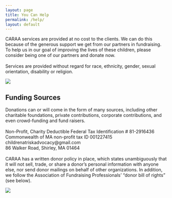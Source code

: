 ```yaml
---
layout: page
title: You Can Help
permalink: /help/
layout: default
---
```


<div>
<p>
CARAA services are provided at no cost to the clients. We can do this because of the generous support we get from our partners in fundraising. To help us in our goal of improving the lives of these children, please consider being one of our partners and donate now.
<br><br>
Services are provided without regard for race, ethnicity, gender, sexual orientation, disability or religion.
</p>
<img src="{{ "/img/hands.jpg" | prepend: site.baseurl }}" style="display:block;margin: 0 auto;" />

<h2>Funding Sources</h2>
<p>
Donations can or will come in the form of many sources, including other charitable foundations, private contributions, corporate contributions, and even crowd-funding and fund raisers.
<br><br>
Non-Profit, Charity Deductible Federal Tax Identification # 81-2916436 <br>
Commonwealth of MA non-profit tax ID 001227415 <br>
childrenatriskadvocacy@gmail.com <br>
86 Walker Road, Shirley, MA 01464
<br><br>
CARAA has a written donor policy in place, which states unambiguously that it will not sell, trade, or share a donor’s personal information with anyone else, nor send donor mailings on behalf of other organizations. In addition, we follow the Association of Fundraising Professionals’ “donor bill of rights” (see below).
</p>
<img src="{{ "/img/rights.jpg" | prepend: site.baseurl }}" style="display:block;margin: 0 auto;" />
</div>
